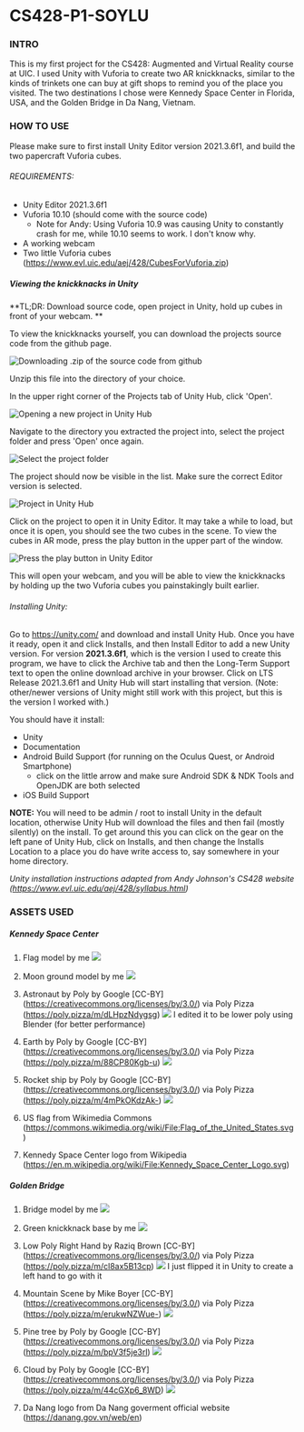 # CS428-P1-SOYLU

### INTRO

This is my first project for the CS428: Augmented and Virtual Reality course at UIC. I used Unity with Vuforia to create two AR knickknacks, similar to the kinds of trinkets one can buy at gift shops to remind you of the place you visited. The two destinations I chose were Kennedy Space Center in Florida, USA, and the Golden Bridge in Da Nang, Vietnam.

### HOW TO USE

Please make sure to first install Unity Editor version 2021.3.6f1, and build the two papercraft Vuforia cubes.

###### REQUIREMENTS:
- Unity Editor 2021.3.6f1
- Vuforia 10.10 (should come with the source code)
  - Note for Andy: Using Vuforia 10.9 was causing Unity to constantly crash for me, while 10.10 seems to work. I don't know why.
- A working webcam
- Two little Vuforia cubes (https://www.evl.uic.edu/aej/428/CubesForVuforia.zip)

##### Viewing the knickknacks in Unity

**TL;DR: Download source code, open project in Unity, hold up cubes in front of your webcam. **

To view the knickknacks yourself, you can download the projects source code from the github page.

![Downloading .zip of the source code from github](https://imgur.com/KZUyX48.jpg)

Unzip this file into the directory of your choice. 

In the upper right corner of the Projects tab of Unity Hub, click 'Open'.

![Opening a new project in Unity Hub](https://imgur.com/jSgcROR.jpg)

Navigate to the directory you extracted the project into, select the project folder and press 'Open' once again.

![Select the project folder](https://imgur.com/6MymIOZ.jpg)

The project should now be visible in the list. Make sure the correct Editor version is selected.

![Project in Unity Hub](https://imgur.com/4c6TZsy.jpg)

Click on the project to open it in Unity Editor. It may take a while to load, but once it is open, you should see the two cubes in the scene.
To view the cubes in AR mode, press the play button in the upper part of the window.

![Press the play button in Unity Editor](https://imgur.com/jrESw5X.jpg)

This will open your webcam, and you will be able to view the knickknacks by holding up the two Vuforia cubes you painstakingly built earlier.

###### Installing Unity:
Go to https://unity.com/ and download and install Unity Hub. Once you have it ready, open it and click Installs, and then Install Editor to add a new Unity version. For version **2021.3.6f1**, which is the version I used to create this program, we have to click the Archive tab and then the Long-Term Support text to open the online download archive in your browser. Click on LTS Release 2021.3.6f1 and Unity Hub will start installing that version. (Note: other/newer versions of Unity might still work with this project, but this is the version I worked with.)

You should have it install:

- Unity
- Documentation
- Android Build Support (for running on the Oculus Quest, or Android Smartphone)
  - click on the little arrow and make sure Android SDK & NDK Tools and OpenJDK are both selected
- iOS Build Support

**NOTE:** You will need to be admin / root to install Unity in the default location, otherwise Unity Hub will download the files and then fail (mostly silently) on the install. To get around this you can click on the gear on the left pane of Unity Hub, click on Installs, and then change the Installs Location to a place you do have write access to, say somewhere in your home directory.

*Unity installation instructions adapted from Andy Johnson's CS428 website (https://www.evl.uic.edu/aej/428/syllabus.html)*

### ASSETS USED
##### Kennedy Space Center
1. Flag model by me
![](https://imgur.com/lPoeIqV.jpg)

2. Moon ground model by me
![](https://imgur.com/tUvlL6F.jpg)

3. Astronaut by Poly by Google [CC-BY] (https://creativecommons.org/licenses/by/3.0/) via Poly Pizza (https://poly.pizza/m/dLHpzNdygsg)
![](https://imgur.com/ysXR1h2.jpg)
I edited it to be lower poly using Blender (for better performance)

4. Earth by Poly by Google [CC-BY] (https://creativecommons.org/licenses/by/3.0/) via Poly Pizza (https://poly.pizza/m/88CP80Kgb-u)
![](https://imgur.com/9cRkecu.jpg)

5. Rocket ship by Poly by Google [CC-BY] (https://creativecommons.org/licenses/by/3.0/) via Poly Pizza (https://poly.pizza/m/4mPkOKdzAk-)
![](https://imgur.com/2ZqGScn.jpg)

6. US flag from Wikimedia Commons (https://commons.wikimedia.org/wiki/File:Flag_of_the_United_States.svg)
7. Kennedy Space Center logo from Wikipedia (https://en.m.wikipedia.org/wiki/File:Kennedy_Space_Center_Logo.svg)

##### Golden Bridge
1. Bridge model by me
![](https://imgur.com/Cu5DIPk.jpg)

2. Green knickknack base by me
![](https://imgur.com/0bGoUpS.jpg)

3. Low Poly Right Hand by Raziq Brown [CC-BY] (https://creativecommons.org/licenses/by/3.0/) via Poly Pizza (https://poly.pizza/m/cl8ax5B13cp)
![](https://imgur.com/9Og8GYg.jpg)
I just flipped it in Unity to create a left hand to go with it

4. Mountain Scene by Mike Boyer [CC-BY] (https://creativecommons.org/licenses/by/3.0/) via Poly Pizza (https://poly.pizza/m/erukwNZWue-)
![](https://imgur.com/TFRVPRB.jpg)

5. Pine tree by Poly by Google [CC-BY] (https://creativecommons.org/licenses/by/3.0/) via Poly Pizza (https://poly.pizza/m/bpV3f5je3rl)
![](https://imgur.com/VvF2n8O.jpg)

6. Cloud by Poly by Google [CC-BY] (https://creativecommons.org/licenses/by/3.0/) via Poly Pizza (https://poly.pizza/m/44cGXp6_8WD)
![](https://imgur.com/KPEc4UD.jpg)

7. Da Nang logo from Da Nang goverment official website (https://danang.gov.vn/web/en)


